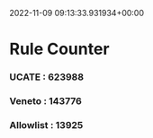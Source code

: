 2022-11-09 09:13:33.931934+00:00
# Rule Counter 
 ### UCATE : 623988

 ### Veneto : 143776

 ### Allowlist : 13925